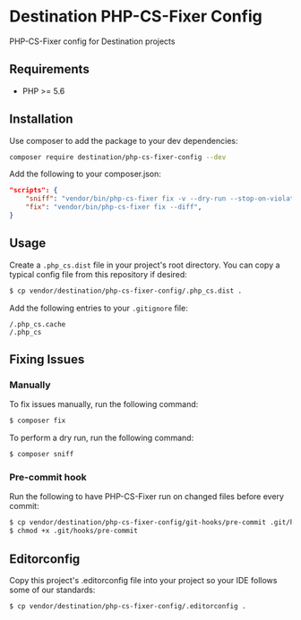 # Destination PHP-CS-Fixer Config

PHP-CS-Fixer config for Destination projects

## Requirements
* PHP >= 5.6

## Installation

Use composer to add the package to your dev dependencies:

```bash
composer require destination/php-cs-fixer-config --dev
```

Add the following to your composer.json:

```json
"scripts": {
    "sniff": "vendor/bin/php-cs-fixer fix -v --dry-run --stop-on-violation --using-cache=no --diff --diff-format=udiff",
    "fix": "vendor/bin/php-cs-fixer fix --diff",
}
```

## Usage

Create a `.php_cs.dist` file in your project's root directory. 
You can copy a typical config file from this repository if desired:

```bash
$ cp vendor/destination/php-cs-fixer-config/.php_cs.dist .
```

Add the following entries to your `.gitignore` file:

```
/.php_cs.cache
/.php_cs
```

## Fixing Issues

### Manually

To fix issues manually, run the following command:

```bash
$ composer fix
```

To perform a dry run, run the following command:

```bash
$ composer sniff
```

### Pre-commit hook

Run the following to have PHP-CS-Fixer run on changed files before every commit:

```bash
$ cp vendor/destination/php-cs-fixer-config/git-hooks/pre-commit .git/hooks/pre-commit
$ chmod +x .git/hooks/pre-commit
```

## Editorconfig

Copy this project's .editorconfig file into your project so your IDE follows some of our standards:

```bash
$ cp vendor/destination/php-cs-fixer-config/.editorconfig .
```
